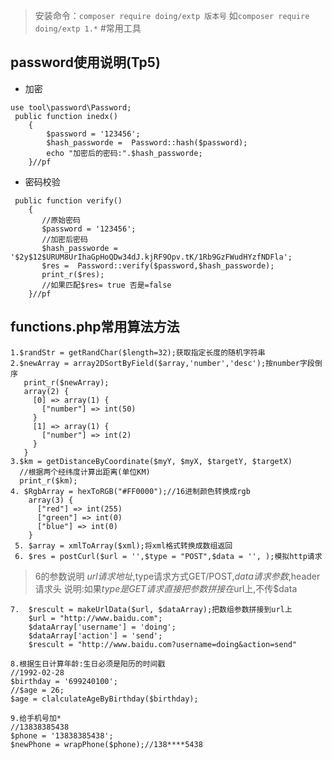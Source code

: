 > 安装命令：`composer require doing/extp 版本号`
> 如`composer require doing/extp 1.*`
#常用工具
##  password使用说明(Tp5)

- 加密
```
use tool\password\Password;
 public function inedx()
    {
        $password = '123456';
        $hash_passworde =  Password::hash($password);
        echo "加密后的密码:".$hash_passworde;
    }//pf
 ```
 
 - 密码校验
 ```
  public function verify()
     {
        //原始密码
        $password = '123456';
        //加密后密码
        $hash_passworde = '$2y$12$URUM8UrIhaGpHoQDw34dJ.kjRF9Opv.tK/1Rb9GzFWudHYzfNDFla';
        $res =  Password::verify($password,$hash_passworde);
        print_r($res);
        //如果匹配$res= true 否是=false
     }//pf
 ```
 ##  functions.php常用算法方法
 ```
 1.$randStr = getRandChar($length=32);获取指定长度的随机字符串
 2.$newArray = array2DSortByField($array,'number','desc');按number字段倒序
    print_r($newArray);
    array(2) {
      [0] => array(1) {
        ["number"] => int(50)
      }
      [1] => array(1) {
        ["number"] => int(2)
      }
    }
 3.$km = getDistanceByCoordinate($myY, $myX, $targetY, $targetX)
   //根据两个经纬度计算出距离(单位KM)
   print_r($km);
 4. $RgbArray = hexToRGB("#FF0000");//16进制颜色转换成rgb
     array(3) {
       ["red"] => int(255)
       ["green"] => int(0)
       ["blue"] => int(0)
     }
  5. $array = xmlToArray($xml);将xml格式转换成数组返回
  6. $res = postCurl($url = '',$type = "POST",$data = '', );模拟http请求
```
 > 6的参数说明
 >  $url请求地址,$type请求方式GET/POST,$data请求参数,$header请求头
 > 说明:如果$type是GET请求直接把参数拼接在$url上,不传$data
 ```
 7.  $rescult = makeUrlData($url, $dataArray);把数组参数拼接到url上
     $url = "http://www.baidu.com";
     $dataArray['username'] = 'doing';
     $dataArray['action'] = 'send';
     $rescult = "http://www.baidu.com?username=doing&action=send"
 ```
 
 ```
 8.根据生日计算年龄:生日必须是阳历的时间戳
 //1992-02-28
 $birthday = '699240100';
 //$age = 26;
 $age = clalculateAgeByBirthday($birthday);
 ```
 
 
  ```
  9.给手机号加*
  //13838385438
  $phone = '13838385438';
  $newPhone = wrapPhone($phone);//138****5438
  ```